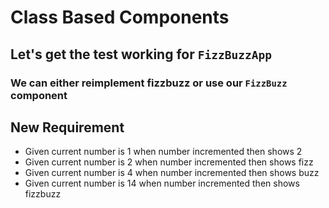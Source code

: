 # Class Based Components

## Let's get the test working for `FizzBuzzApp`

### We can either reimplement fizzbuzz or use our `FizzBuzz` component

## New Requirement

- Given current number is 1 when number incremented then shows 2
- Given current number is 2 when number incremented then shows fizz
- Given current number is 4 when number incremented then shows buzz
- Given current number is 14 when number incremented then shows fizzbuzz